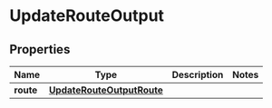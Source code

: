 

# UpdateRouteOutput

<zonbook></zonbook><xhtml></xhtml>

## Properties

| Name | Type | Description | Notes |
|------------ | ------------- | ------------- | -------------|
|**route** | [**UpdateRouteOutputRoute**](UpdateRouteOutputRoute.md) |  |  |



